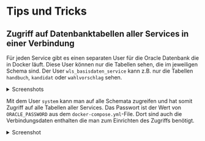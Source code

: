 # Tips und Tricks

## Zugriff auf Datenbanktabellen aller Services in einer Verbindung

Für jeden Service gibt es einen separaten User für die Oracle Datenbank die in Docker läuft. Diese User können
nur die Tabellen sehen, die im jeweiligen Schema sind. Der User `wls_basisdaten_service` kann
z.B. nur die Tabellen `handbuch`, `kandidat` oder `wahlvorschlag` sehen.

<details>

<summary>Screenshots</summary>

![mehrere Schemata ausgewählt](/tipsAndTricks/MultipleSchemasSelected.png)  
*Auch wenn mehrere Schemata ausgewählt sind ...*

![nur Basisdatenservicetabellen sichtbar](/tipsAndTricks/OnlyBasisdatenServiceTablesAccessible.png)  
*so sieht man doch nur die Tabellen zum Basisdatenservice*

</details>

Mit dem User `system` kann man auf alle Schemata zugreifen und hat somit Zugriff auf alle Tabellen aller
Services. Das Passwort ist der Wert von `ORACLE_PASSWORD` aus dem `docker-compose.yml`-File. Dort sind auch die
Verbindungsdaten enthalten die man zum Einrichten des Zugriffs benötigt.

<details>

<summary>Screenshot</summary>

![Tabellen zu allen Services sind verfügbar](/tipsAndTricks/MutlipleSchemasAccessible.png)  
*so sieht man doch nur die Tabellen zum Basisdatenservice*

</details>